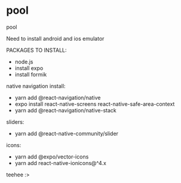 # pool
pool

Need to install android and ios emulator

PACKAGES TO INSTALL:
- node.js
- install expo
- install formik

native navigation install:
- yarn add @react-navigation/native
- expo install react-native-screens react-native-safe-area-context
- yarn add @react-navigation/native-stack

sliders:
- yarn add @react-native-community/slider

icons:
- yarn add @expo/vector-icons
- yarn add react-native-ionicons@^4.x

teehee :>


